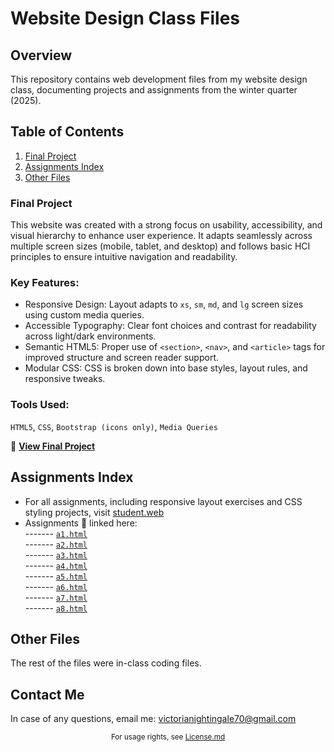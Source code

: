 # Website Design Class Files
## Overview
This repository contains web development files from my website design class, documenting projects and assignments from the winter quarter (2025).

## Table of Contents
1. [Final Project](#final-project)
2. [Assignments Index](#assignments-index)
3. [Other Files](#other-files)

### Final Project
This website was created with a strong focus on usability, accessibility, and visual hierarchy to enhance user experience. It adapts seamlessly across multiple screen sizes (mobile, tablet, and desktop) and follows basic HCI principles to ensure intuitive navigation and readability.

### Key Features:
- Responsive Design: Layout adapts to `xs`, `sm`, `md`, and `lg` screen sizes using custom media queries.
- Accessible Typography: Clear font choices and contrast for readability across light/dark environments.
- Semantic HTML5: Proper use of `<section>`, `<nav>`, and `<article>` tags for improved structure and screen reader support.
- Modular CSS: CSS is broken down into base styles, layout rules, and responsive tweaks.

### Tools Used:
`HTML5`, `CSS`, `Bootstrap (icons only)`, `Media Queries`

🔗 **[View Final Project](https://studentweb.cdm.depaul.edu/vkimani/final_project/homepage.html)** <br>

## Assignments Index
- For all assignments, including responsive layout exercises and CSS styling projects, visit [student.web](#) <br>
- Assignments 📂 linked here: <br>
  ------- [`a1.html`](./a1.html) <br>
  ------- [`a2.html`](./a2.html) <br>
  ------- [`a3.html`](./a3.html) <br>
  ------- [`a4.html`](./a4.html) <br>
  ------- [`a5.html`](./a5.html) <br>
  ------- [`a6.html`](./a6.html) <br>
  ------- [`a7.html`](./a7.html) <br>
  ------- [`a8.html`](./a8.html) <br>

## Other Files
The rest of the files were in-class coding files.

## Contact Me
In case of any questions, email me: [victorianightingale70@gmail.com](mailto:victorianightingale70@gmail.com)

<div align="center">
  <sup>For usage rights, see <a href="https://github.com/vickykimani/website-design/blob/main/LICENSE.md">License.md</a></sup>
</div>
  

